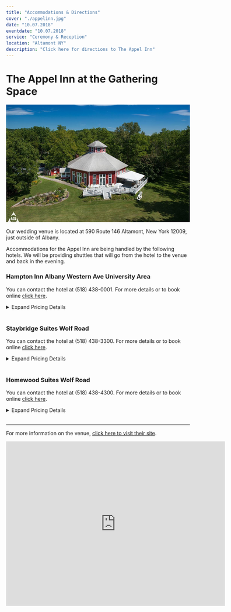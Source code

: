 ```yaml
---
title: "Accommodations & Directions"
cover: "./appelinn.jpg"
date: "10.07.2018"
eventdate: "10.07.2018"
service: "Ceremony & Reception"
location: "Altamont NY"
description: "Click here for directions to The Appel Inn"
---
```

# The Appel Inn at the Gathering Space

![Appel Inn Birds Eye](./appelinn.jpg)

Our wedding venue is located at 590 Route 146 Altamont, New York 12009, just outside of Albany.

Accommodations for the Appel Inn are being handled by the following hotels. We will be providing shuttles that will go from the hotel to the venue and back in the evening.

### Hampton Inn Albany Western Ave University Area
You can contact the hotel at (518) 438-0001. For more details or to book online [click here](http://www.albanywesternaveuniversityarea.hamptoninn.com/).

<details>
 <summary>Expand Pricing Details</summary>

| Room | Rate |
| ------------- | ------------- |
| Two Queens Studio  | $134.00  |
| One King One Sofa Bed  | $134.00  |
| One King Bed  | $134.00  |
| One King Parlor Suite  | $154.00  |
</details>
<br>

### Staybridge Suites Wolf Road
You can contact the hotel at (518) 438-3300. For more details or to book online [click here](http://www.ihg.com/staybridge/hotels/us/en/albany/albee/hoteldetail?cm_mmc=GoogleMaps-_-sb-_-USEN-_-albee).

<details>
 <summary>Expand Pricing Details</summary>

| Room | Rate |
| ------------- | ------------- |
| King One Bedroom  | $154.00  |
| King Studio  | $154.00  |
| Two Queens One Bedroom  | $164.00  |
| Two Queens Studio  | $164.00  |
</details>
<br>

### Homewood Suites Wolf Road
You can contact the hotel at (518) 438-4300. For more details or to book online [click here](http://homewoodsuites3.hilton.com/en/hotels/new-york/homewood-suites-by-hilton-albany-ALBHWHW/index.html).

<details>
 <summary>Expand Pricing Details</summary>

| Room | Rate |
| ------------- | ------------- |
| King One Bedroom  | $144.00  |
| King Studio  | $144.00  |
| Two Queens One Bedroom  | $154.00  |
| Two Queens Studio  | $154.00  |
</details>
<br>

----

For more information on the venue, [click here to visit their site](https://www.appelinn.com/weddings-events).

<iframe src="https://www.google.com/maps/embed?pb=!1m18!1m12!1m3!1d2931.716754691895!2d-73.98767304849005!3d42.7097179208375!2m3!1f0!2f0!3f0!3m2!1i1024!2i768!4f13.1!3m3!1m2!1s0x89de771dae5e3ae7%3A0x3a61e56fdfb31fc5!2sAppel+Inn!5e0!3m2!1sen!2sus!4v1509999823604" width="600" height="450" frameborder="0" style="border:0" allowfullscreen></iframe>

